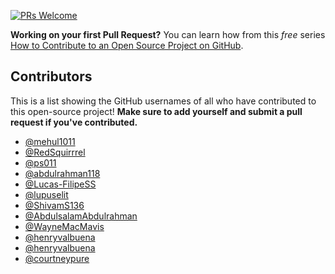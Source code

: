 [![PRs Welcome](https://img.shields.io/badge/PRs-welcome-brightgreen.svg?style=flat-square)](http://makeapullrequest.com)

**Working on your first Pull Request?** You can learn how from this _free_ series [How to Contribute to an Open Source Project on GitHub](https://egghead.io/series/how-to-contribute-to-an-open-source-project-on-github).

## Contributors

This is a list showing the GitHub usernames of all who have contributed to this open-source project! **Make sure to add yourself and submit a pull request if you've contributed.**

- [@mehul1011](https://github.com/mehul1011)
- [@RedSquirrrel](https://github.com/RedSquirrrel)
- [@ps011](https://github.com/ps011)
- [@abdulrahman118](https://github.com/abdulrahman118)
- [@Lucas-FilipeSS](https://github.com/Lucas-FilipeSS)
- [@lupuselit](https://github.com/lupuselit)
- [@ShivamS136](https://github.com/ShivamS136)
- [@AbdulsalamAbdulrahman](https://github.com/AbdulsalamAbdulrahman)
- [@WayneMacMavis](https://github.com/WayneMacMavis)
- [@henryvalbuena](https://github.com/henryvalbuena)
- [@henryvalbuena](https://github.com/henryvalbuena)
- [@courtneypure](https://github.com/courtneypure)
